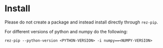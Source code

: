 # Install

Please do not create a package and instead install directly through `rez-pip`.

For different versions of python and numpy do the following:
```
rez-pip --python-version <PYTHON-VERSION> -i numpy==<NUMPY-VERSION>
```
